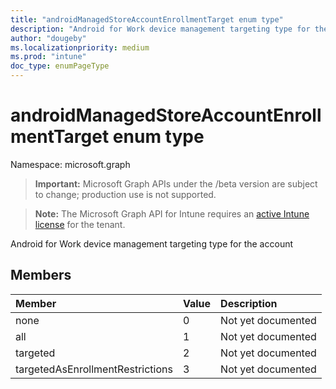 ```yaml
---
title: "androidManagedStoreAccountEnrollmentTarget enum type"
description: "Android for Work device management targeting type for the account"
author: "dougeby"
ms.localizationpriority: medium
ms.prod: "intune"
doc_type: enumPageType
---
```


# androidManagedStoreAccountEnrollmentTarget enum type

Namespace: microsoft.graph

> **Important:** Microsoft Graph APIs under the /beta version are subject to change; production use is not supported.

> **Note:** The Microsoft Graph API for Intune requires an [active Intune license](https://go.microsoft.com/fwlink/?linkid=839381) for the tenant.

Android for Work device management targeting type for the account

## Members
|Member|Value|Description|
|:---|:---|:---|
|none|0|Not yet documented|
|all|1|Not yet documented|
|targeted|2|Not yet documented|
|targetedAsEnrollmentRestrictions|3|Not yet documented|



